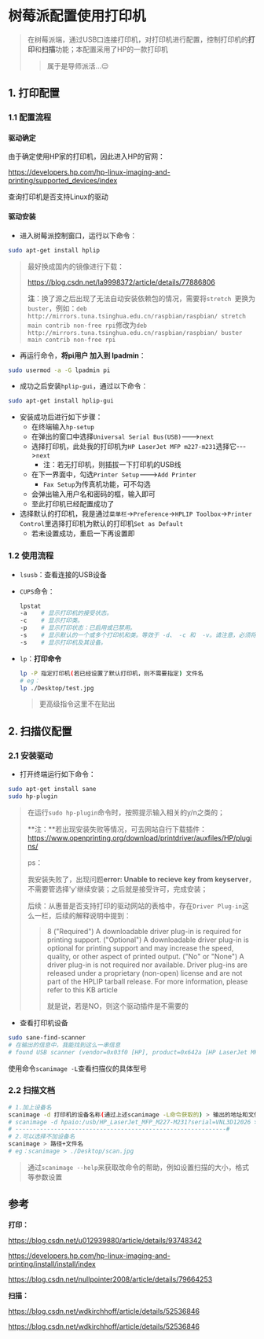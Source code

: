 # 树莓派配置使用打印机

> 在树莓派端，通过USB口连接打印机，对打印机进行配置，控制打印机的**打印**和**扫描**功能；本配置采用了HP的一款打印机
>
> > 属于是导师派活...:expressionless:

## 1. 打印配置

### 1.1 配置流程

#### 驱动确定

由于确定使用HP家的打印机，因此进入HP的官网：

https://developers.hp.com/hp-linux-imaging-and-printing/supported_devices/index

查询打印机是否支持Linux的驱动

#### 驱动安装

* 进入树莓派控制窗口，运行以下命令：

```bash
sudo apt-get install hplip
```

> 最好换成国内的镜像进行下载：
>
> https://blog.csdn.net/la9998372/article/details/77886806
>
> **注**：换了源之后出现了无法自动安装依赖包的情况，需要将`stretch `更换为`buster`，例如：`deb http://mirrors.tuna.tsinghua.edu.cn/raspbian/raspbian/ stretch main contrib non-free rpi`修改为`deb http://mirrors.tuna.tsinghua.edu.cn/raspbian/raspbian/ buster main contrib non-free rpi`

* 再运行命令，**将pi用户 加入到 lpadmin**：

```bash
sudo usermod -a -G lpadmin pi
```

* 成功之后安装`hplip-gui`，通过以下命令：

```bash
sudo apt-get install hplip-gui
```

* 安装成功后进行如下步骤：
  * 在终端输入`hp-setup`
  * 在弹出的窗口中选择`Universal Serial Bus(USB)`--->`next`
  * 选择打印机，此处我的打印机为`HP LaserJet MFP m227-m231`选择它--->`next`
    * 注：若无打印机，则插拔一下打印机的USB线
  * 在下一界面中，勾选`Printer Setup`--->`Add Printer`
    * `Fax Setup`为传真机功能，可不勾选
  * 会弹出输入用户名和密码的框，输入即可
  * 至此打印机已经配置成功了
* 选择默认的打印机，我是通过`菜单栏`->`Preference`->`HPLIP Toolbox`->`Printer Control`里选择打印机为默认的打印机`Set as Default`
  * 若未设置成功，重启一下再设置即

### 1.2 使用流程

* `lsusb`：查看连接的USB设备

* `CUPS`命令：

  ```bash
  lpstat
  -a	# 显示打印机的接受状态。
  -c	# 显示打印类。
  -p	# 显示打印状态：已启用或已禁用。
  -s	# 显示默认的一个或多个打印机和类。等效于 -d、 -c 和  -v。请注意，必须将多个选项隔开，因为可为许多选项指定值。
  -s	# 显示打印机及其设备。
  ```

* `lp`：**打印命令**

  ```bash
  lp -P 指定打印机(若已经设置了默认打印机，则不需要指定) 文件名
  # eg：
  lp ./Desktop/test.jpg
  ```

  > 更高级指令这里不在贴出

## 2. 扫描仪配置

### 2.1 安装驱动

* 打开终端运行如下命令：

```bash
sudo apt-get install sane
sudo hp-plugin
```

> 在运行`sudo hp-plugin`命令时，按照提示输入相关的y/n之类的；
>
> **注：**若出现安装失败等情况，可去网站自行下载插件：<https://www.openprinting.org/download/printdriver/auxfiles/HP/plugins/> 
>
> ps：
>
> 我安装失败了，出现问题**error: Unable to recieve key from keyserver**，不需要管选择'y'继续安装；之后就是接受许可，完成安装；
>
> 后续：从惠普是否支持打印的驱动网站的表格中，存在`Driver Plug-in`这么一栏，后续的解释说明中提到：
>
> > 8 ("Required") A downloadable driver plug-in is required for printing support. ("Optional") A downloadable driver plug-in is optional for printing support and may increase the speed, quality, or other aspect of printed output. ("No" or "None") A driver plug-in is not required nor available. Driver plug-ins are released under a proprietary (non-open) license and are not part of the HPLIP tarball release. For more information, please refer to this KB article
> >
> > 就是说，若是NO，则这个驱动插件是不需要的

* 查看打印机设备

```bash
sudo sane-find-scanner
# 在输出的信息中，我能找到这么一串信息
# found USB scanner (vendor=0x03f0 [HP], product=0x642a [HP LaserJet MFP M227-M231]) at libusb:001:004
```

使用命令`scanimage -L`查看扫描仪的具体型号

### 2.2 扫描文档

```bash
# 1.加上设备名
scanimage -d 打印机的设备名称(通过上述scanimage -L命令获取的) > 输出的地址和文件名字
# scanimage -d hpaio:/usb/HP_LaserJet_MFP_M227-M231?serial=VNL3D12026 >./Desktop/test.jpg
# ------------------------------------------------------------#
# 2.可以选择不加设备名
scanimage > 路径+文件名
# eg：scanimage > ./Desktop/scan.jpg
```

> 通过`scanimage --help`来获取改命令的帮助，例如设置扫描的大小，格式等参数设置


## 参考

**打印：**

https://blog.csdn.net/u012939880/article/details/93748342

https://developers.hp.com/hp-linux-imaging-and-printing/install/install/index

https://blog.csdn.net/nullpointer2008/article/details/79664253

**扫描：**

https://blog.csdn.net/wdkirchhoff/article/details/52536846

https://blog.csdn.net/wdkirchhoff/article/details/52536846